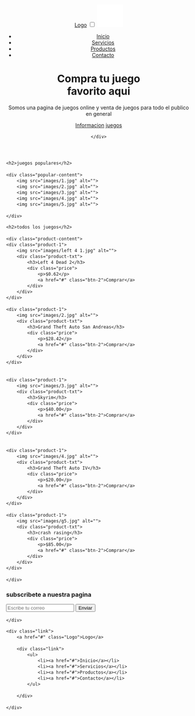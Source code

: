 <!DOCTYPE html>
<html lang="en">
<head>
    <meta charset="UTF-8">
    <meta name="viewport" 
    content="width=device-width, initial-scale=1.0">
    <title>Pagina</title>
    <link rel="stylesheet" 
    href="style.css">
    <link rel="icon" 
    href="images/Diseño sin título.ico">
</head>
<body>
<header class="header">
    <div class="menu container">
      <a href="#" class="logo">Logo</a>
      <input type="checkbox" id="menu" />
      <label for="menu">
        <img src="images/menu.png" class="menu-icono" alt="menu">
      </label>
      <nav class="navbar">
        <ul>
            <li><a href="#">Inicio</a></li>
            <li><a href="#">Servicios</a></li>
            <li><a href="#">Productos</a></li>
            <li><a href="#">Contacto</a></li>
        </ul>
      </nav>
    </div>
    <div class="header-content container">
        <div class="header-txt">
            <h1>Compra tu <span>juego</span>  <br> favorito aqui </h1>
            <p>
                Somos una pagina de juegos online y venta de juegos para todo el publico en general
            </p>
            <div class="butons">
                <a href="#" class="btn-1">Informacion</a>
                <a href="#" class="btn-1">juegos</a>
            </div>
        </div>

    </div>
</header>
<section class="popular container">

    <h2>juegos populares</h2>

    <div class="popular-content">
        <img src="images/1.jpg" alt="">
        <img src="images/2.jpg" alt="">
        <img src="images/3.jpg" alt="">
        <img src="images/4.jpg" alt="">
        <img src="images/5.jpg" alt="">

    </div>

</section>


<main class="Product container">

    <h2>todos los juegos</h2>
    
    <div class="product-content"> 
    <div class="product-1">
        <img src="images/left 4 1.jpg" alt="">
        <div class="product-txt">
            <h3>Left 4 Dead 2</h3>
            <div class="price">
                <p>$0.62</p>
                <a href="#" class="btn-2">Comprar</a>
            </div>
        </div>
    </div>

    <div class="product-1">
        <img src="images/2.jpg" alt="">
        <div class="product-txt">
            <h3>Grand Theft Auto San Andreas</h3>
            <div class="price">
                <p>$28.42</p>
                <a href="#" class="btn-2">Comprar</a>
            </div>
        </div>
    </div>


    <div class="product-1">
        <img src="images/3.jpg" alt="">
        <div class="product-txt">
            <h3>Skyrim</h3>
            <div class="price">
                <p>$40.00</p>
                <a href="#" class="btn-2">Comprar</a>
            </div>
        </div>
    </div>


    <div class="product-1">
        <img src="images/4.jpg" alt="">
        <div class="product-txt">
            <h3>Grand Theft Auto IV</h3>
            <div class="price">
                <p>$20.00</p>
                <a href="#" class="btn-2">Comprar</a>
            </div>
        </div>
    </div>

    <div class="product-1">
        <img src="images/g5.jpg" alt="">
        <div class="product-txt">
            <h3>crash rasing</h3>
            <div class="price">
                <p>$85.00</p>
                <a href="#" class="btn-2">Comprar</a>
            </div>
        </div>
    </div>

    </div>
</main>

<section class="contact container">
    <div class="contact.content">
        <h3>subscribete a nuestra pagina</h3>
        <form>
            <input type="email" placeholder="Escribe tu correo">
            <input type="submit" class="btn-3" value="Enviar">
        </form>

    </div>

</section>

<footer class="footer container">

    <div class="link">
        <a href="#" class="Logo">Logo</a>

        <div class="link">
            <ul>
                <li><a href="#">Inicio</a></li>
                <li><a href="#">Servicios</a></li>
                <li><a href="#">Productos</a></li>
                <li><a href="#">Contacto</a></li>
            </ul>

        </div>

    </div>
</footer>
</body>
</html>
